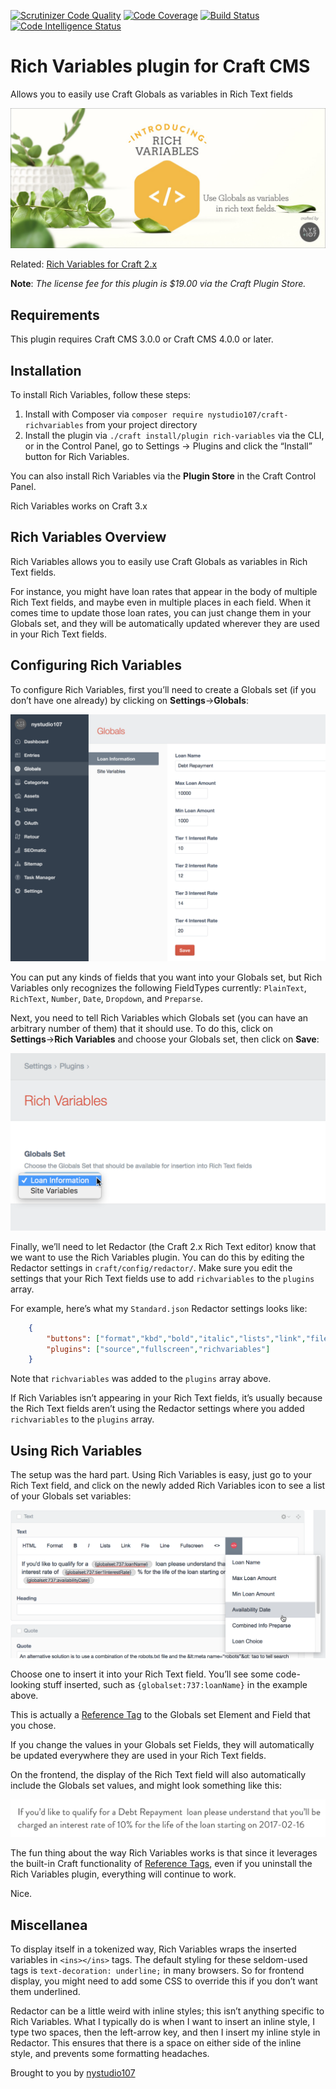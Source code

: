 [![Scrutinizer Code Quality](https://scrutinizer-ci.com/g/nystudio107/craft-richvariables/badges/quality-score.png?b=v1)](https://scrutinizer-ci.com/g/nystudio107/craft-richvariables/?branch=v1) [![Code Coverage](https://scrutinizer-ci.com/g/nystudio107/craft-richvariables/badges/coverage.png?b=v1)](https://scrutinizer-ci.com/g/nystudio107/craft-richvariables/?branch=v1) [![Build Status](https://scrutinizer-ci.com/g/nystudio107/craft-richvariables/badges/build.png?b=v1)](https://scrutinizer-ci.com/g/nystudio107/craft-richvariables/build-status/v1) [![Code Intelligence Status](https://scrutinizer-ci.com/g/nystudio107/craft-richvariables/badges/code-intelligence.svg?b=v1)](https://scrutinizer-ci.com/code-intelligence)

# Rich Variables plugin for Craft CMS

Allows you to easily use Craft Globals as variables in Rich Text fields

![Screenshot](./resources/img/plugin-banner.jpg)

Related: [Rich Variables for Craft 2.x](https://github.com/nystudio107/richvariables)

**Note**: _The license fee for this plugin is $19.00 via the Craft Plugin Store._

## Requirements

This plugin requires Craft CMS 3.0.0 or Craft CMS 4.0.0 or later.

## Installation

To install Rich Variables, follow these steps:

1. Install with Composer via `composer require nystudio107/craft-richvariables` from your project directory
2. Install the plugin via `./craft install/plugin rich-variables` via the CLI, or in the Control Panel, go to Settings → Plugins and click the “Install” button for Rich Variables.

You can also install Rich Variables via the **Plugin Store** in the Craft Control Panel.

Rich Variables works on Craft 3.x

## Rich Variables Overview

Rich Variables allows you to easily use Craft Globals as variables in Rich Text fields.

For instance, you might have loan rates that appear in the body of multiple Rich Text fields, and maybe even in multiple places in each field. When it comes time to update those loan rates, you can just change them in your Globals set, and they will be automatically updated wherever they are used in your Rich Text fields.

## Configuring Rich Variables

To configure Rich Variables, first you’ll need to create a Globals set (if you don’t have one already) by clicking on **Settings**→**Globals**:

![Screenshot](./resources/screenshots/richvariables01.png)

You can put any kinds of fields that you want into your Globals set, but Rich Variables only recognizes the following FieldTypes currently: `PlainText`, `RichText`, `Number`, `Date`, `Dropdown`, and `Preparse`.

Next, you need to tell Rich Variables which Globals set (you can have an arbitrary number of them) that it should use. To do this, click on **Settings**→**Rich Variables** and choose your Globals set, then click on **Save**:

![Screenshot](./resources/screenshots/richvariables02.png)

Finally, we’ll need to let Redactor (the Craft 2.x Rich Text editor) know that we want to use the Rich Variables plugin. You can do this by editing the Redactor settings in `craft/config/redactor/`. Make sure you edit the settings that your Rich Text fields use to add `richvariables` to the `plugins` array.

For example, here’s what my `Standard.json` Redactor settings looks like:
```json
    {
        "buttons": ["format","kbd","bold","italic","lists","link","file","horizontalrule"],
        "plugins": ["source","fullscreen","richvariables"]
    }
```

Note that `richvariables` was added to the `plugins` array above.

If Rich Variables isn’t appearing in your Rich Text fields, it’s usually because the Rich Text fields aren’t using the Redactor settings where you added `richvariables` to the `plugins` array.

## Using Rich Variables

The setup was the hard part. Using Rich Variables is easy, just go to your Rich Text field, and click on the newly added Rich Variables icon to see a list of your Globals set variables:

![Screenshot](./resources/screenshots/richvariables03.png)

Choose one to insert it into your Rich Text field. You’ll see some code-looking stuff inserted, such as `{globalset:737:loanName}` in the example above.

This is actually a [Reference Tag](https://craftcms.com/docs/reference-tags) to the Globals set Element and Field that you chose. 
 
 If you change the values in your Globals set Fields, they will automatically be updated everywhere they are used in your Rich Text fields.

On the frontend, the display of the Rich Text field will also automatically include the Globals set values, and might look something like this:

![Screenshot](./resources/screenshots/richvariables05.png)

The fun thing about the way Rich Variables works is that since it leverages the built-in Craft functionality of [Reference Tags](https://craftcms.com/docs/reference-tags), even if you uninstall the Rich Variables plugin, everything will continue to work.

Nice.

## Miscellanea

To display itself in a tokenized way, Rich Variables wraps the inserted variables in `<ins></ins>` tags. The default styling for these seldom-used tags is `text-decoration: underline;` in many browsers. So for frontend display, you might need to add some CSS to override this if you don’t want them underlined.

Redactor can be a little weird with inline styles; this isn’t anything specific to Rich Variables. What I typically do is when I want to insert an inline style, I type two spaces, then the left-arrow key, and then I insert my inline style in Redactor. This ensures that there is a space on either side of the inline style, and prevents some formatting headaches.

Brought to you by [nystudio107](https://nystudio107.com)

